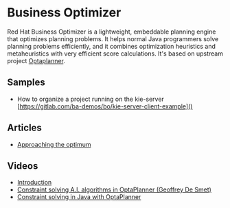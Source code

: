 Business Optimizer
==================================================

Red Hat Business Optimizer is a lightweight, embeddable planning engine that optimizes planning problems. It helps normal Java programmers solve planning problems efficiently, and it combines optimization heuristics and metaheuristics with very efficient score calculations.
It's based on upstream project [Optaplanner](http://www.optaplanner.org).

Samples
--------------------------------------------------

- How to organize a project running on the kie-server [https://gitlab.com/ba-demos/bo/kie-server-client-example]()

Articles
--------------------------------------------------

- [Approaching the optimum](https://www.linkedin.com/pulse/approaching-optimum-donato-marrazzo)

Videos
--------------------------------------------------

- [Introduction](https://youtu.be/yuezab7J2SY)
- [Constraint solving A.I. algorithms in OptaPlanner (Geoffrey De Smet)](https://youtu.be/dW_b_n737TU)
- [Constraint solving in Java with OptaPlanner](https://skillsmatter.com/skillscasts/10467-constraint-solving-in-java-with-optaplanner)